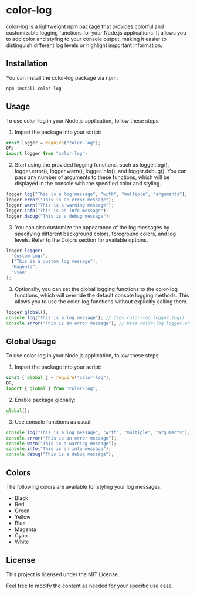 # color-log

color-log is a lightweight npm package that provides colorful and customizable logging functions for your Node.js applications. It allows you to add color and styling to your console output, making it easier to distinguish different log levels or highlight important information.

## Installation

You can install the color-log package via npm:

```shell
npm install color-log
```

## Usage

To use color-log in your Node.js application, follow these steps:

1. Import the package into your script:

```javascript
const logger = require("color-log");
OR;
import logger from "color-log";
```

2. Start using the provided logging functions, such as logger.log(), logger.error(), logger.warn(), logger.info(), and logger.debug(). You can pass any number of arguments to these functions, which will be displayed in the console with the specified color and styling.

```javascript
logger.log("This is a log message", "with", "multiple", "arguments");
logger.error("This is an error message");
logger.warn("This is a warning message");
logger.info("This is an info message");
logger.debug("This is a debug message");
```

3. You can also customize the appearance of the log messages by specifying different background colors, foreground colors, and log levels. Refer to the Colors section for available options.

```javascript
logger.logger(
  "Custom Log:",
  ["This is a custom log message"],
  "Magenta",
  "Cyan"
);
```

3. Optionally, you can set the global logging functions to the color-log functions, which will override the default console logging methods. This allows you to use the color-log functions without explicitly calling them.

```javascript
logger.global();
console.log("This is a log message"); // Uses color-log logger.log()
console.error("This is an error message"); // Uses color-log logger.error()
```

## Global Usage

To use color-log in your Node.js application, follow these steps:

1. Import the package into your script:

```javascript
const { global } = require("color-log");
OR;
import { global } from "color-log";
```

2. Enable package globally:

```javascript
global();
```

3. Use console functions as usual:

```javascript
console.log("This is a log message", "with", "multiple", "arguments");
console.error("This is an error message");
console.warn("This is a warning message");
console.info("This is an info message");
console.debug("This is a debug message");
```

## Colors

The following colors are available for styling your log messages:

- Black
- Red
- Green
- Yellow
- Blue
- Magenta
- Cyan
- White

## License

This project is licensed under the MIT License.

Feel free to modify the content as needed for your specific use case.
